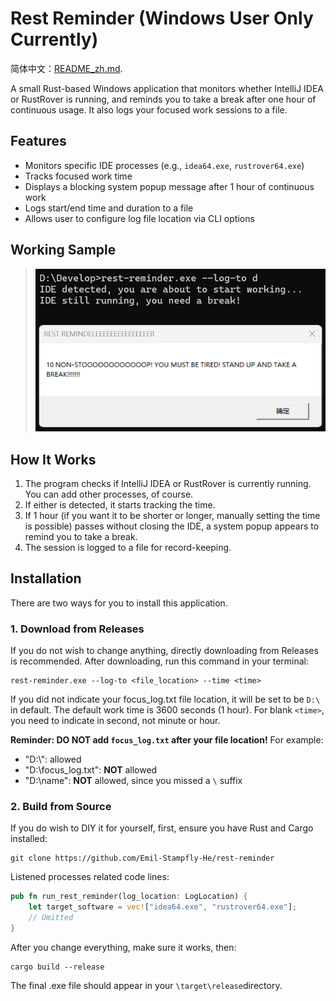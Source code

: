 # Rest Reminder (Windows User Only Currently)
简体中文：[README_zh.md](./README-zh_CN.md).

A small Rust-based Windows application that monitors whether IntelliJ IDEA or RustRover is running, and reminds you to take a break after one hour of continuous usage. It also logs your focused work sessions to a file.

## Features

- Monitors specific IDE processes (e.g., `idea64.exe`, `rustrover64.exe`)
- Tracks focused work time
- Displays a blocking system popup message after 1 hour of continuous work
- Logs start/end time and duration to a file
- Allows user to configure log file location via CLI options

## Working Sample

> ![Screenshot](Screenshot.png)

## How It Works

1. The program checks if IntelliJ IDEA or RustRover is currently running. You can add other processes, of course.
2. If either is detected, it starts tracking the time.
3. If 1 hour (if you want it to be shorter or longer, manually setting the time is possible) passes without closing the IDE, a system popup appears to remind you to take a break.
4. The session is logged to a file for record-keeping.

## Installation

There are two ways for you to install this application.

### 1. Download from Releases
If you do not wish to change anything, directly downloading from Releases is recommended. After downloading, run this command
in your terminal:
```aiignore
rest-reminder.exe --log-to <file_location> --time <time>
```
If you did not indicate your focus_log.txt file location, it will be set to be `D:\` in default. The default work time is 3600 seconds (1 hour).
For blank `<time>`, you need to indicate in second, not minute or hour.

**Reminder: DO NOT add `focus_log.txt` after your file location!** For example:
* "D:\\": allowed
* "D:\\focus_log.txt": **NOT** allowed
* "D:\\name": **NOT** allowed, since you missed a `\` suffix

### 2. Build from Source
If you do wish to DIY it for yourself, first, ensure you have Rust and Cargo installed:

```aiignore
git clone https://github.com/Emil-Stampfly-He/rest-reminder
```

Listened processes related code lines:
```Rust
pub fn run_rest_reminder(log_location: LogLocation) {
    let target_software = vec!["idea64.exe", "rustrover64.exe"];
    // Omitted
}
```
After you change everything, make sure it works, then:
```aiignore
cargo build --release
```
The final .exe file should appear in your `\target\release`directory.

